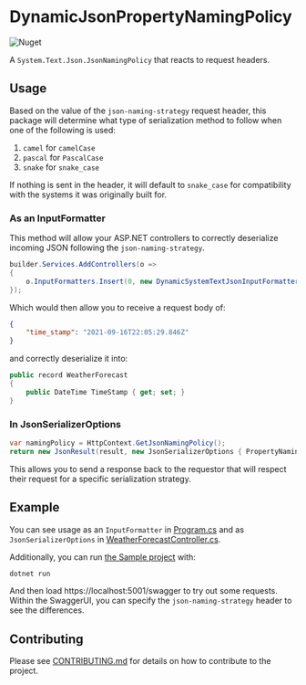 # DynamicJsonPropertyNamingPolicy

![Nuget](https://img.shields.io/nuget/v/DynamicJsonPropertyNamingPolicy)

A `System.Text.Json.JsonNamingPolicy` that reacts to request headers.

## Usage

Based on the value of the `json-naming-strategy` request header, this package will determine what type of serialization method to follow when one of the following is used:

1. `camel` for `camelCase`
1. `pascal` for `PascalCase`
1. `snake` for `snake_case`

If nothing is sent in the header, it will default to `snake_case` for compatibility with the systems it was originally built for.

### As an InputFormatter

This method will allow your ASP.NET controllers to correctly deserialize incoming JSON following the `json-naming-strategy`.

```cs
builder.Services.AddControllers(o =>
{
    o.InputFormatters.Insert(0, new DynamicSystemTextJsonInputFormatter());
});
```

Which would then allow you to receive a request body of:

```json
{
    "time_stamp": "2021-09-16T22:05:29.846Z"
}
```

and correctly deserialize it into:

```cs
public record WeatherForecast
{
    public DateTime TimeStamp { get; set; }
}
```

### In JsonSerializerOptions

```cs
var namingPolicy = HttpContext.GetJsonNamingPolicy();
return new JsonResult(result, new JsonSerializerOptions { PropertyNamingPolicy = namingPolicy });
```

This allows you to send a response back to the requestor that will respect their request for a specific serialization strategy.

## Example

You can see usage as an `InputFormatter` in [Program.cs](src/Sample/Program.cs) and as `JsonSerializerOptions` in [WeatherForecastController.cs](src/Sample/Controllers/WeatherForecastController.cs).

Additionally, you can run [the Sample project](src/Sample) with:

```sh
dotnet run
```

And then load https://localhost:5001/swagger to try out some requests. Within the SwaggerUI, you can specify the `json-naming-strategy` header to see the differences.

## Contributing

Please see [CONTRIBUTING.md](CONTRIBUTING.md) for details on how to contribute to the project.
